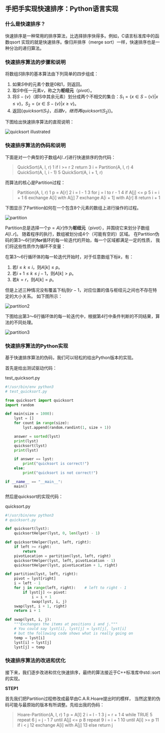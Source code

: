 ## 手把手实现快速排序：Python语言实现

### 什么是快速排序？

快速排序是一种常用的排序算法，比选择排序快得多。例如，C语言标准库中的函数qsort
实现的就是快速排序。像归并排序（merge sort）一样，快速排序也是一种分治的递归算法。

### 快速排序算法的步骤和说明

将数组$S$排序的基本算法由下列简单的四步组成：
1. 如果$S$中的元素个数是$0$和$1$，则返回。
2. 取$S$中任一元素$v$，称之为**枢纽元**（pivot）。
3. 将$S - \{v\}$（即S中其余元素）划分成两个不相交的集合：$S_{1} = \{ x \in S - \{v\} | x \le v \}$，$S_{2} = \{ x \in S - \{v\} | x \ge v \}$。
4. 返回$\{quicksort(S_{1})，后跟v，继而再quicksort(S_{2})\}$。

下图给出快速排序算法的直观说明：

![quicksort illustrated](quicksort_illustrated.png)

### 快速排序算法的伪码和说明

下面是对一个典型的子数组$A[l..r]$进行快速排序的伪代码：

> QuickSort(A, l, r)
> 1 if l >= r
> 2     return
> 3 i = Partition(A, l, r)
> 4 QuickSort(A, l, i - 1)
> 5 QuickSort(A, i + 1, r)

而算法的核心是Partition过程：

> Partition(A, l, r)
> 1 p = A[r]
> 2 i = l - 1
> 3 for j = l to r - 1
> 4     if A[j] <= p
> 5         i = i + 1
> 6         exchange A[i] with A[j]
> 7 exchange A[i + 1] with A[r]
> 8 return i + 1

下图显示了Partition如何在一个包含8个元素的数组上进行操作的过程。

![partition](partition.png)

Partition总是选择一个$p = A[r]$作为**枢纽元**（pivot），并围绕它来划分子数组$A[l..r]$。
随着程序的执行，数组被划分成4个（可能有空的）区域。
在Partition伪码的第3～6行的**for**循环的每一轮迭代的开始，每一个区域都满足一定的性质，
我们将这些性质作为循环不变量：

在第3～6行循环体的每一轮迭代开始时，对于任意数组下标$k$，有：
1. 若$l \le k \le i$，则$A[k] \le p$。
2. 若$i+1 \le k \le j-1$，则$A[k] > p$。
3. 若$k = r$，则$A[k] = p$。

但是上述三种情况没有覆盖下标$j$到$r-1$，对应位置的值与枢纽元之间也不存在特定的大小关系。
如下图所示：

![partition2](partition2.png)

下图给出第3～6行循环体的每一轮迭代中，根据第4行中条件判断的不同结果，算法的不同处理。

![partition3](partition3.png)

### 快速排序算法的Python实现

基于快速排序算法的伪码，我们可以轻松的给出Python版本的实现。

首先是给出测试驱动代码：

test_quicksort.py
```py
#!/usr/bin/env python3
# test_quicksort.py

from quicksort import quicksort
import random

def main(size = 1000):
    lyst = []
    for count in range(size):
        lyst.append(random.randint(1, size + 1))

    answer = sorted(lyst)
    print(lyst)
    quicksort(lyst)
    print(lyst)

    if answer == lyst:
        print("quicksort is correct!")
    else:
        print("quicksort is not correct!")

if __name__ == "__main__":
    main() 
```

然后是quicksort的实现代码：

quicksort.py
```py
#!/usr/bin/env python3
# quicksort.py

def quicksort(lyst):
    quicksortHelper(lyst, 0, len(lyst) - 1)

def quicksortHelper(lyst, left, right):
    if left >= right:
        return
    pivotLocation = partition(lyst, left, right)
    quicksortHelper(lyst, left, pivotLocation - 1)
    quicksortHelper(lyst, pivotLocation + 1, right)

def partition(lyst, left, right):
    pivot = lyst[right]
    i = left - 1
    for j in range(left, right):    # left to right - 1
        if lyst[j] <= pivot:
            i = i + 1
            swap(lyst, i, j)
    swap(lyst, i + 1, right)
    return i + 1

def swap(lyst, i, j):
    """Exchanges the items at positions i and j."""
    # You could say lyst[i], lyst[j] = lyst[j], lyst[i]
    # but the following code shows what is really going on
    temp = lyst[i]
    lyst[i] = lyst[j]
    lyst[j] = temp
```

### 快速排序算法的改进和优化

接下来，我们逐步改进和优化快速排序，最终的算法接近于C++标准库中std::sort的实现。

**STEP1**

首先我们把Partition过程修改成最早由C.A.R.Hoare提出时的模样，
当然这里的伪码可能与最原始的版本有所调整。先给出我的伪码：

> Hoare-Partition(A, l, r)
>  1 p = A[l]
>  2 i = l - 1
>  3 j = r + 1
>  4 while TRUE
>  5    repeat
>  6        j = j - 1
>  7    until A[j] <= p
>  8    repeat
>  9        i = i + 1
> 10    until A[i] >= p
> 11    if i < j
> 12        exchange A[i] with A[j]
> 13    else return j


